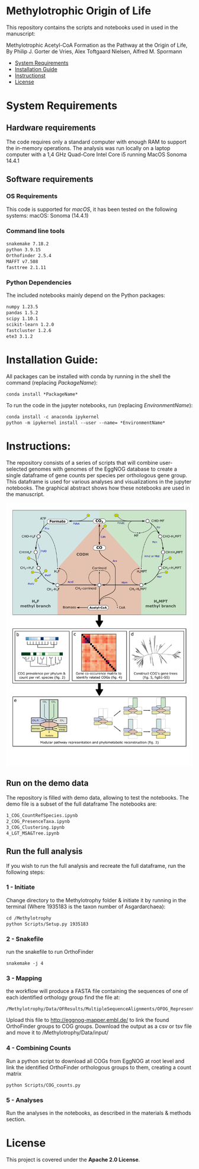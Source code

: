 # Methylotrophic Origin of Life

This repository contains the scripts and notebooks used in used in the manuscript:

Methylotrophic Acetyl-CoA Formation as the Pathway at the Origin of Life,
By Philip J. Gorter de Vries, Alex Toftgaard Nielsen, Alfred M. Spormann

- [System Requirements](#system-requirements)
- [Installation Guide](#installation-guide)
- [Instructionst](#instructions)
- [License](#license)

# System Requirements
## Hardware requirements
The code requires only a standard computer with enough RAM to support the in-memory operations. The analysis was run locally on a laptop computer with a 1,4 GHz Quad-Core Intel Core i5 running MacOS Sonoma 14.4.1

## Software requirements
### OS Requirements
This code is supported for *macOS*, it has been tested on the following systems: macOS: Sonoma (14.4.1)

### Command line tools
```
snakemake 7.18.2
python 3.9.15
Orthofinder 2.5.4
MAFFT v7.508
fasttree 2.1.11
```

### Python Dependencies
The included notebooks mainly depend on the Python packages:

```
numpy 1.23.5 
pandas 1.5.2 
scipy 1.10.1
scikit-learn 1.2.0 
fastcluster 1.2.6
ete3 3.1.2
```

# Installation Guide:

All packages can be installed with conda by running in the shell the command (replacing *PackageName*):
```
conda install *PackageName*
```
To run the code in the jupyter notebooks, run (replacing *EnvironmentName*): 
```
conda install -c anaconda ipykernel
python -m ipykernel install --user --name= *EnvironmentName*
```

# Instructions:

The repository consists of a series of scripts that will combine user-selected genomes with genomes of the EggNOG database to create a single dataframe of gene counts per species per orthologous gene group. This dataframe is used for various analyses and visualizations in the jupyter notebooks. The graphical abstract shows how these notebooks are used in the manuscript.

![alt text](https://github.com/Philipgdv/Methylotrophy/blob/main/Figures/GraphicalAbstract.png?raw=true)

## Run on the demo data

The repository is filled with demo data, allowing to test the notebooks. The demo file is a subset of the full dataframe The notebooks are:
```
1_COG_CountRefSpecies.ipynb
2_COG_PresenceTaxa.ipynb
3_COG_Clustering.ipynb
4_LGT_MSA&Tree.ipynb
```

## Run the full analysis

If you wish to run the full analysis and recreate the full dataframe, run the following steps:

### 1 - Initiate 
Change directory to the Methylotrophy folder & initiate it by running in the terminal (Where 1935183 is the taxon number of Asgardarchaea):
```
cd /Methylotrophy
python Scripts/Setup.py 1935183
```

### 2 - Snakefile
run the snakefile to run OrthoFinder
```
snakemake -j 4
```

### 3 - Mapping
the workflow will produce a FASTA file containing the sequences of one of each identified orthology group find the file at: 
```
/Methylotrophy/Data/OFResults/MultipleSequenceAlignments/OFOG_Representatives.fasta 	
```
Upload this file to http://eggnog-mapper.embl.de/ to link the found OrthoFinder groups to COG groups. Download the output as a csv or tsv file and move it to /Methylotrophy/Data/input/

### 4 - Combining Counts
Run a python script to download all COGs from EggNOG at root level and link the identified OrthoFinder orthologous groups to them, creating a count matrix
```
python Scripts/COG_counts.py
```

### 5 - Analyses
Run the analyses in the notebooks, as described in the materials & methods section.

# License

This project is covered under the **Apache 2.0 License**.
